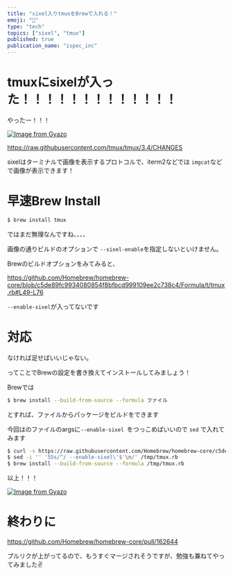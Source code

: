 ```yaml
---
title: "sixel入りtmuxをBrewで入れる！"
emoji: "👶"
type: "tech"
topics: ["sixel", "tmux"]
published: true
publication_name: "ispec_inc"
---
```


# tmuxにsixelが入った！！！！！！！！！！！！！
やったー！！！

[![Image from Gyazo](https://i.gyazo.com/8464a71c0d3f92f18a549465b17b1049.png)](https://gyazo.com/8464a71c0d3f92f18a549465b17b1049)

https://raw.githubusercontent.com/tmux/tmux/3.4/CHANGES

sixelはターミナルで画像を表示するプロトコルで、iterm2などでは `imgcat`などで画像が表示できます！


# 早速Brew Install

```bash
$ brew install tmux
```

ではまだ無理なんですね、、、、

画像の通りビルドのオプションで `--sixel-enable`を指定しないといけません。

Brewのビルドオプションをみてみると、

https://github.com/Homebrew/homebrew-core/blob/c5de89fc9934080854f8bfbcd999109ee2c738c4/Formula/t/tmux.rb#L49-L76

`--enable-sixel`が入ってないです

# 対応

なければ足せばいいじゃない。


ってことでBrewの設定を書き換えてインストールしてみましょう！

Brewでは
```bash
$ brew install --build-from-source --formula ファイル
```
とすれば、ファイルからパッケージをビルドをできます


今回はのファイルのargsに`--enable-sixel `をつっこめばいいので `sed` で入れてみます

```bash
$ curl -s https://raw.githubusercontent.com/Homebrew/homebrew-core/c5de89fc9934080854f8bfbcd999109ee2c738c4/Formula/t/tmux.rb > /tmp/tmux.rb
$ sed -i '' '55s/^/ --enable-sixel\'$'\n/' /tmp/tmux.rb
$ brew install --build-from-source --formula /tmp/tmux.rb
```

以上！！！

[![Image from Gyazo](https://i.gyazo.com/b6f167c2f4263cd1ff866b682a6df72e.png)](https://gyazo.com/b6f167c2f4263cd1ff866b682a6df72e)

# 終わりに

https://github.com/Homebrew/homebrew-core/pull/162644

プルリクが上がってるので、もうすぐマージされそうですが、勉強も兼ねてやってみました✌️
